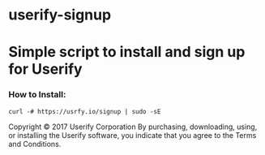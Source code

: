 # userify-signup
# Simple script to install and sign up for Userify

### How to Install:

    curl -# https://usrfy.io/signup | sudo -sE 


Copyright &copy; 2017 Userify Corporation
By purchasing, downloading, using, or installing the Userify software, you indicate that you agree to the Terms and Conditions.

